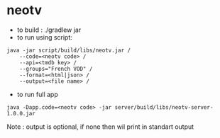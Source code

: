 # neotv


- to build : ./gradlew jar
- to run using script: 
```
java -jar script/build/libs/neotv.jar /
    --code=<neotv code> /
    --api=<tmdb key> /
    --groups="French VOD" / 
    --format=<html|json> /
    --output=<file name> /
```

- to run full app
```
java -Dapp.code=<neotv code> -jar server/build/libs/neotv-server-1.0.0.jar

```
Note : output is optional, if none then wil print in standart output